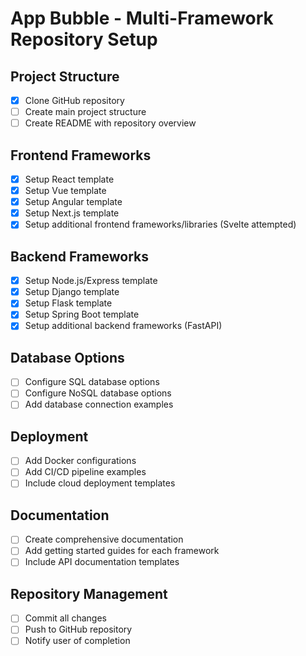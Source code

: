 # App Bubble - Multi-Framework Repository Setup

## Project Structure
- [x] Clone GitHub repository
- [ ] Create main project structure
- [ ] Create README with repository overview

## Frontend Frameworks
- [x] Setup React template
- [x] Setup Vue template
- [x] Setup Angular template
- [x] Setup Next.js template
- [x] Setup additional frontend frameworks/libraries (Svelte attempted)

## Backend Frameworks
- [x] Setup Node.js/Express template
- [x] Setup Django template
- [x] Setup Flask template
- [x] Setup Spring Boot template
- [x] Setup additional backend frameworks (FastAPI)

## Database Options
- [ ] Configure SQL database options
- [ ] Configure NoSQL database options
- [ ] Add database connection examples

## Deployment
- [ ] Add Docker configurations
- [ ] Add CI/CD pipeline examples
- [ ] Include cloud deployment templates

## Documentation
- [ ] Create comprehensive documentation
- [ ] Add getting started guides for each framework
- [ ] Include API documentation templates

## Repository Management
- [ ] Commit all changes
- [ ] Push to GitHub repository
- [ ] Notify user of completion
